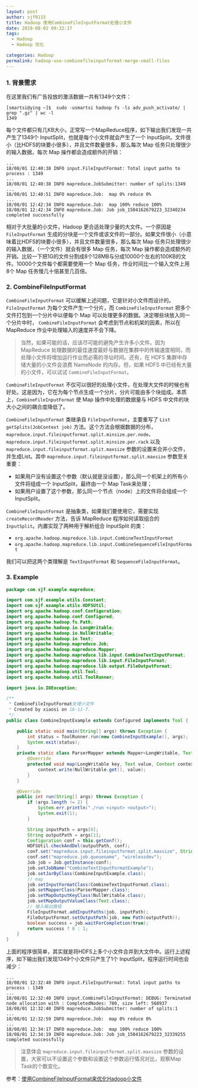 ```yaml
---
layout: post
author: sjf0115
title: Hadoop 使用CombineFileInputFormat处理小文件
date: 2018-08-02 09:32:17
tags:
  - Hadoop
  - Hadoop 优化

categories: Hadoop
permalink: hadoop-use-combinefileinputformat-merge-small-files
---
```


### 1. 背景需求

在这里我们有广告投放的激活数据一共有1349个文件：
```
[smartsi@ying ~]$  sudo -usmartsi hadoop fs -ls adv_push_activate/ | grep ".gz" | wc -l
1349
```
每个文件都只有几KB大小，正常写一个MapReduce程序，如下输出我们发现一共产生了1349个 InputSplit，也就是每个小文件就会产生了一个 InputSplit。文件很小（比HDFS的块要小很多），并且文件数量很多，那么每次 Map 任务只处理很少的输入数据，每次 Map 操作都会造成额外的开销：
```
...
18/08/01 12:40:38 INFO input.FileInputFormat: Total input paths to process : 1349
...
18/08/01 12:40:38 INFO mapreduce.JobSubmitter: number of splits:1349
...
18/08/01 12:40:51 INFO mapreduce.Job:  map 0% reduce 0%
...
18/08/01 12:42:34 INFO mapreduce.Job:  map 100% reduce 100%
18/08/01 12:42:34 INFO mapreduce.Job: Job job_1504162679223_32340234 completed successfully
```
相对于大批量的小文件，Hadoop 更合适处理少量的大文件。一个原因是 `FileInputFormat` 生成的分块是一个文件或该文件的一部分。如果文件很小（小意味着比HDFS的块要小很多），并且文件数量很多，那么每次 Map 任务只处理很少的输入数据，（一个文件）就会有很多 Map 任务，每次 Map 操作都会造成额外的开销。比较一下把1G的文件分割成8个128MB与分成10000个左右的100KB的文件。10000个文件每个都需要使用一个 Map 任务，作业时间比一个输入文件上用8个 Map 任务慢几十倍甚至几百倍。

### 2. CombineFileInputFormat

`CombineFileInputFormat` 可以缓解上述问题，它是针对小文件而设计的。`FileInputFormat` 为每个文件产生一个分片，而 `CombineFileInputFormat` 把多个文件打包到一个分片中以便每个 Map 可以处理更多的数据。决定哪些块放入同一个分片中时， `CombineFileInputFormat` 会考虑到节点和机架的因素，所以在 MapReduce 作业中处理输入的速度并不会下降。

> 当然，如果可能的话，应该尽可能的避免产生许多小文件。因为 MapReduce 处理数据的最佳速度最好与数据在集群中的传输速度相同，而处理小文件将增加运行作业而必需的寻址时间。还有，在 HDFS 集群中存储大量的小文件会浪费 NameNode 的内存。但，如果 HDFS 中已经有大量的小文件，可以试试 `CombineFileInputFormat`。

`CombineFileInputFormat` 不仅可以很好的处理小文件，在处理大文件的时候也有好处。这是因为，它在为每个节点生成一个分片，分片可能由多个块组成。本质上，`CombineFileInputFormat` 使 Map 操作中处理的数据量与 HDFS 中文件的块大小之间的耦合度降低了。

`CombineFileInputFormat` 类继承自 `FileInputFormat`，主要重写了 `List getSplits(JobContext job)` 方法。这个方法会根据数据的分布，`mapreduce.input.fileinputformat.split.minsize.per.node`、`mapreduce.input.fileinputformat.split.minsize.per.rack` 以及 `mapreduce.input.fileinputformat.split.maxsize` 参数的设置来合并小文件，并生成List。其中 `mapreduce.input.fileinputformat.split.maxsize` 参数至关重要：
- 如果用户没有设置这个参数（默认就是没设置），那么同一个机架上的所有小文件将组成一个 InputSplit，最终由一个 Map Task来处理；
- 如果用户设置了这个参数，那么同一个节点（node）上的文件将会组成一个 InputSplit。

`CombineFileInputFormat` 是抽象类，如果我们要使用它，需要实现 `createRecordReader` 方法，告诉 MapReduce 程序如何读取组合的 `InputSplit`。内置实现了两种用于解析组合 InputSplit 的类：
- `org.apache.hadoop.mapreduce.lib.input.CombineTextInputFormat`
- `org.apache.hadoop.mapreduce.lib.input.CombineSequenceFileInputFormat`

我们可以把这两个类理解是 `TextInputFormat` 和 `SequenceFileInputFormat`。

### 3. Example

```java
package com.sjf.example.mapreduce;

import com.sjf.example.utils.Constant;
import com.sjf.example.utils.HDFSUtil;
import org.apache.hadoop.conf.Configuration;
import org.apache.hadoop.conf.Configured;
import org.apache.hadoop.fs.Path;
import org.apache.hadoop.io.LongWritable;
import org.apache.hadoop.io.NullWritable;
import org.apache.hadoop.io.Text;
import org.apache.hadoop.mapreduce.Job;
import org.apache.hadoop.mapreduce.Mapper;
import org.apache.hadoop.mapreduce.lib.input.CombineTextInputFormat;
import org.apache.hadoop.mapreduce.lib.input.FileInputFormat;
import org.apache.hadoop.mapreduce.lib.output.FileOutputFormat;
import org.apache.hadoop.util.Tool;
import org.apache.hadoop.util.ToolRunner;

import java.io.IOException;

/**
 * CombineFileInputFormat处理小文件
 * Created by xiaosi on 16-11-7.
 */
public class CombineInputExample extends Configured implements Tool {

    public static void main(String[] args) throws Exception {
        int status = ToolRunner.run(new CombineInputExample(), args);
        System.exit(status);
    }
    private static class ParserMapper extends Mapper<LongWritable, Text, NullWritable, Text> {
        @Override
        protected void map(LongWritable key, Text value, Context context) throws IOException, InterruptedException {
            context.write(NullWritable.get(), value);
        }
    }

    @Override
    public int run(String[] args) throws Exception {
        if (args.length != 2) {
            System.err.println("./run <input> <output>");
            System.exit(1);
        }

        String inputPath = args[0];
        String outputPath = args[1];
        Configuration conf = this.getConf();
        HDFSUtil.checkAndDel(outputPath, conf);
        conf.set("mapreduce.input.fileinputformat.split.maxsize", String.valueOf(Constant.ONE_MB * 32));
        conf.set("mapreduce.job.queuename", "wirelessdev");
        Job job = Job.getInstance(conf);
        job.setJobName("CombineTextInputFormatExample");
        job.setJarByClass(CombineInputExample.class);
        // map
        job.setInputFormatClass(CombineTextInputFormat.class);
        job.setMapperClass(ParserMapper.class);
        job.setMapOutputKeyClass(NullWritable.class);
        job.setMapOutputValueClass(Text.class);
        // 输入输出路径
        FileInputFormat.addInputPaths(job, inputPath);
        FileOutputFormat.setOutputPath(job, new Path(outputPath));
        boolean success = job.waitForCompletion(true);
        return success ? 0 : 1;
    }
}
```
上面的程序很简单，其实就是将HDFS上多个小文件合并到大文件中。运行上述程序，如下输出我们发现1349个小文件只产生了1个 InputSplit，程序运行时间也会减少：
```
...
18/08/01 12:32:40 INFO input.FileInputFormat: Total input paths to process : 1349
...
18/08/01 12:32:40 INFO input.CombineFileInputFormat: DEBUG: Terminated node allocation with : CompletedNodes: 780, size left: 568937
18/08/01 12:32:40 INFO mapreduce.JobSubmitter: number of splits:1
...
18/08/01 12:32:59 INFO mapreduce.Job:  map 0% reduce 0%
...
18/08/01 12:34:17 INFO mapreduce.Job:  map 100% reduce 100%
18/08/01 12:34:19 INFO mapreduce.Job: Job job_1504162679223_32339255 completed successfully
```

> 注意体会 `mapreduce.input.fileinputformat.split.maxsize` 参数的设置，大家可以不设置这个参数和设置这个参数运行情况对比，观察Map Task的个数变化。

参考：[使用CombineFileInputFormat来优化Hadoop小文件](https://www.iteblog.com/archives/2139.html)
